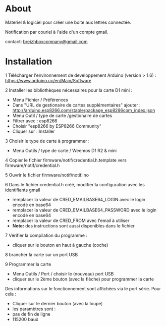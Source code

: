 # About
Materiel & logiciel pour créer une boite aux lettres connectée.

Notification par couriel à l'aide d'un compte gmail.

contact: breizhboxcompany@gmail.com

# Installation

1 Télécharger l'environnement de developpement Arduino (version > 1.6) : https://www.arduino.cc/en/Main/Software

2 Installer les bibliothèques nécessaires pour la carte D1 mini :
 * Menu Fichier / Préférences
 * Dans "URL de gestionaire de cartes supplémentaires" ajouter : http://arduino.esp8266.com/stable/package_esp8266com_index.json
 * Menu Outil / type de carte /gestionaire de cartes
 * Filtrer avec : esp8266
 * Choisir "esp8266 by ESP8266 Community"
 * Cliquer sur : Installer

3 Choisir le type de carte à programmer :
 * Menu Outils / type de carte / Weemos D1 R2 & mini

4 Copier le fichier firmware/notif/credential.h.template vers firmware/notif/credential.h

5 Ouvrir le fichier firmware/notif/notif.ino

6 Dans le fichier credential.h créé, modifier la configuration avec les identifiants gmail
 * remplacer la valeur de CRED_EMAILBASE64_LOGIN avec le login encodé en base64
 * remplacer la valeur de CRED_EMAILBASE64_PASSWORD avec le login encodé en base64
 * remplacer la valeur de CRED_FROM avec l'email à utiliser
 * **Note:** des instructions sont aussi disponibles dans le fichier

7 Vérifier la compilation du programme :
 * cliquer sur le bouton en haut à gauche (coche)

8 brancher la carte sur un port USB

9 Programmer la carte
 * Menu Outils / Port / choisir le (nouveau) port USB
 * cliquer sur le 2ème bouton (avec la flèche) pour programmer la carte


Des informations sur le fonctionnement sont affichées via le port série.
 Pour cela :
 * Cliquer sur le dernier bouton (avec la loupe)
 * les paramètres sont :
  * pas de fin de ligne
  * 115200 baud
